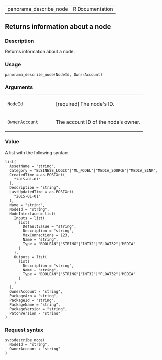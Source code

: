 <table style="width: 100%;">
<tbody>
<tr class="odd">
<td>panorama_describe_node</td>
<td style="text-align: right;">R Documentation</td>
</tr>
</tbody>
</table>

## Returns information about a node

### Description

Returns information about a node.

### Usage

    panorama_describe_node(NodeId, OwnerAccount)

### Arguments

<table>
<colgroup>
<col style="width: 35%" />
<col style="width: 65%" />
</colgroup>
<tbody>
<tr class="odd">
<td><code id="panorama_describe_node_:_NodeId">NodeId</code></td>
<td><p>[required] The node's ID.</p></td>
</tr>
<tr class="even">
<td><code
id="panorama_describe_node_:_OwnerAccount">OwnerAccount</code></td>
<td><p>The account ID of the node's owner.</p></td>
</tr>
</tbody>
</table>

### Value

A list with the following syntax:

    list(
      AssetName = "string",
      Category = "BUSINESS_LOGIC"|"ML_MODEL"|"MEDIA_SOURCE"|"MEDIA_SINK",
      CreatedTime = as.POSIXct(
        "2015-01-01"
      ),
      Description = "string",
      LastUpdatedTime = as.POSIXct(
        "2015-01-01"
      ),
      Name = "string",
      NodeId = "string",
      NodeInterface = list(
        Inputs = list(
          list(
            DefaultValue = "string",
            Description = "string",
            MaxConnections = 123,
            Name = "string",
            Type = "BOOLEAN"|"STRING"|"INT32"|"FLOAT32"|"MEDIA"
          )
        ),
        Outputs = list(
          list(
            Description = "string",
            Name = "string",
            Type = "BOOLEAN"|"STRING"|"INT32"|"FLOAT32"|"MEDIA"
          )
        )
      ),
      OwnerAccount = "string",
      PackageArn = "string",
      PackageId = "string",
      PackageName = "string",
      PackageVersion = "string",
      PatchVersion = "string"
    )

### Request syntax

    svc$describe_node(
      NodeId = "string",
      OwnerAccount = "string"
    )
